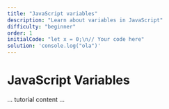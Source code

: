 ```yaml
---
title: "JavaScript variables"
description: "Learn about variables in JavaScript"
difficulty: "beginner"
order: 1
initialCode: "let x = 0;\n// Your code here"
solution: 'console.log("ola")'
---
```


# JavaScript Variables
... tutorial content ...
